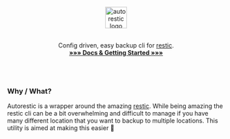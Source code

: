 <p align="center">
  <br>
  <br>
  <br>
  <img align="center" src="https://github.com/cupcakearmy/autorestic/raw/master/docs/assets/logo.png" height="50" alt="autorestic logo">
  <br>
  <br>
  
  <p align="center">
    Config driven, easy backup cli for <a href="https://restic.net/">restic</a>.
    <br>
    <strong><a href="https://cupcakearmy.github.io/autorestic/">»»» Docs & Getting Started »»»</a></strong>
  </p>
</p>

<br>
<br>

### Why / What?

Autorestic is a wrapper around the amazing [restic](https://restic.net/). While being amazing the restic cli can be a bit overwhelming and difficult to manage if you have many different location that you want to backup to multiple locations. This utility is aimed at making this easier 🙂
